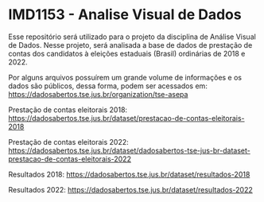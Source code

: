 # IMD1153 - Analise Visual de Dados
Esse repositório será utilizado para o projeto da disciplina de Análise Visual de Dados. Nesse projeto, será analisada a base de dados de prestação de contas dos candidatos à eleições estaduais (Brasil) ordinárias de 2018 e 2022.

Por alguns arquivos possuírem um grande volume de informações e os dados são públicos, dessa forma, podem ser acessados em: https://dadosabertos.tse.jus.br/organization/tse-asepa

Prestação de contas eleitorais 2018: https://dadosabertos.tse.jus.br/dataset/prestacao-de-contas-eleitorais-2018

Prestação de contas eleitorais 2022: https://dadosabertos.tse.jus.br/dataset/dadosabertos-tse-jus-br-dataset-prestacao-de-contas-eleitorais-2022

Resultados 2018: https://dadosabertos.tse.jus.br/dataset/resultados-2018

Resultados 2022: https://dadosabertos.tse.jus.br/dataset/resultados-2022 
